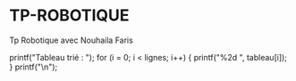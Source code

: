 # TP-ROBOTIQUE
Tp Robotique avec Nouhaila Faris

printf("Tableau trié   : ");
    for (i = 0; i < lignes; i++) {
        printf("%2d ", tableau[i]);
    }
    printf("\n");
